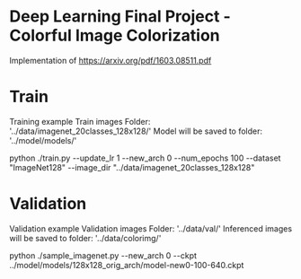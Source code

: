 # Deep Learning Final Project - Colorful Image Colorization

Implementation of https://arxiv.org/pdf/1603.08511.pdf

# Train
Training example
Train images Folder: '../data/imagenet_20classes_128x128/'
Model will be saved to folder: '../model/models/'

python ./train.py --update_lr 1 --new_arch 0 --num_epochs 100 --dataset "ImageNet128" --image_dir "../data/imagenet_20classes_128x128"

# Validation
Validation example
Validation images Folder: '../data/val/'
Inferenced images will be saved to folder: '../data/colorimg/'

python ./sample_imagenet.py --new_arch 0 --ckpt ../model/models/128x128_orig_arch/model-new0-100-640.ckpt

